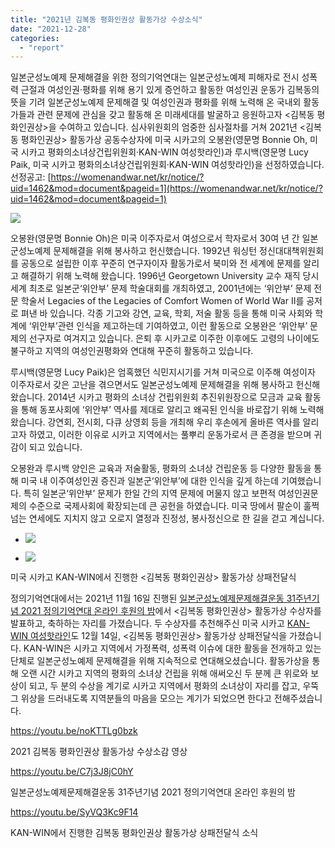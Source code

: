 ```yaml
---
title: "2021년 김복동 평화인권상 활동가상 수상소식"
date: "2021-12-28"
categories: 
  - "report"
---
```


일본군성노예제 문제해결을 위한 정의기억연대는 일본군성노예제 피해자로 전시 성폭력 근절과 여성인권·평화를 위해 용기 있게 증언하고 활동한 여성인권 운동가 김복동의 뜻을 기려 일본군성노예제 문제해결 및 여성인권과 평화를 위해 노력해 온 국내외 활동가들과 관련 문제에 관심을 갖고 활동해 온 미래세대를 발굴하고 응원하고자 <김복동 평화인권상>을 수여하고 있습니다. 심사위원회의 엄중한 심사절차를 거쳐 2021년 <김복동 평화인권상> 활동가상 공동수상자에 미국 시카고의 오봉완(영문명 Bonnie Oh, 미국 시카고 평화의소녀상건립위원회·KAN-WIN 여성핫라인)과 루시백(영문명 Lucy Paik, 미국 시카고 평화의소녀상건립위원회·KAN-WIN 여성핫라인)을 선정하였습니다.  
선정공고: [https://womenandwar.net/kr/notice/?uid=1462&mod=document&pageid=1](https://womenandwar.net/kr/notice/?uid=1462&mod=document&pageid=1)

![](https://r2.womenandwar.net/2021/12/003-1024x1024.png)

오봉완(영문명 Bonnie Oh)은 미국 이주자로서 여성으로서 학자로서 30여 년 간 일본군성노예제 문제해결을 위해 봉사하고 헌신했습니다. 1992년 워싱턴 정신대대책위원회를 공동으로 설립한 이후 꾸준히 연구자이자 활동가로서 북미와 전 세계에 문제를 알리고 해결하기 위해 노력해 왔습니다. 1996년 Georgetown University 교수 재직 당시 세계 최초로 일본군‘위안부’ 문제 학술대회를 개최하였고, 2001년에는 ‘위안부’ 문제 전문 학술서 Legacies of the Legacies of Comfort Women of World War II를 공저로 펴낸 바 있습니다. 각종 기고와 강연, 교육, 학회, 저술 활동 등을 통해 미국 사회와 학계에 ‘위안부’관련 인식을 제고하는데 기여하였고, 이런 활동으로 오봉완은 ‘위안부’ 문제의 선구자로 여겨지고 있습니다. 은퇴 후 시카고로 이주한 이후에도 고령의 나이에도 불구하고 지역의 여성인권평화와 연대해 꾸준히 활동하고 있습니다.

루시백(영문명 Lucy Paik)은 엄혹했던 식민지시기를 거쳐 미국으로 이주해 여성이자 이주자로서 갖은 고난을 겪으면서도 일본군성노예제 문제해결을 위해 봉사하고 헌신해 왔습니다. 2014년 시카고 평화의 소녀상 건립위원회 추진위원장으로 모금과 교육 활동을 통해 동포사회에 ‘위안부’ 역사를 제대로 알리고 왜곡된 인식을 바로잡기 위해 노력해왔습니다. 강연회, 전시회, 다큐 상영회 등을 개최해 우리 후손에게 올바른 역사를 알리고자 하였고, 이러한 이유로 시카고 지역에서는 풀뿌리 운동가로서 큰 존경을 받으며 귀감이 되고 있습니다.

오봉완과 루시백 양인은 교육과 저술활동, 평화의 소녀상 건립운동 등 다양한 활동을 통해 미국 내 이주여성인권 증진과 일본군‘위안부’에 대한 인식을 깊게 하는데 기여했습니다. 특히 일본군‘위안부’ 문제가 한일 간의 지역 문제에 머물지 않고 보편적 여성인권문제의 수준으로 국제사회에 확장되는데 큰 공헌을 하였습니다. 미국 땅에서 팔순이 훌쩍 넘는 연세에도 지치지 않고 오로지 열정과 진정성, 봉사정신으로 한 길을 걷고 계십니다.

- ![](https://r2.womenandwar.net/2021/12/20211214_시카고KAN-WIN-김복동평화인권상-활동가상-상패전달식-3-1024x498.jpg)
    
- ![](https://r2.womenandwar.net/2021/12/20211214_시카고KAN-WIN-김복동평화인권상-활동가상-상패전달식-2-1-1024x498.jpg)
    

미국 시카고 KAN-WIN에서 진행한 <김복동 평화인권상> 활동가상 상패전달식

정의기억연대에서는 2021년 11월 16일 진행된 [일본군성노예제문제해결운동 31주년기념 2021 정의기억연대 온라인 후원의 밤](https://womenandwar.net/kr/notice/?mod=document&uid=1456)에서 <김복동 평화인권상> 활동가상 수상자를 발표하고, 축하하는 자리를 가졌습니다. 두 수상자를 추천해주신 미국 시카고 [KAN-WIN 여성핫라인](http://www.kanwin.org/korean/)도 12월 14일, <김복동 평화인권상> 활동가상 상패전달식을 가졌습니다. KAN-WIN은 시카고 지역에서 가정폭력, 성폭력 이슈에 대한 활동을 전개하고 있는 단체로 일본군성노예제 문제해결을 위해 지속적으로 연대해오셨습니다. 활동가상을 통해 오랜 시간 시카고 지역의 평화의 소녀상 건립을 위해 애써오신 두 분께 큰 위로와 보상이 되고, 두 분의 수상을 계기로 시카고 지역에서 평화의 소녀상이 자리를 잡고, 우뚝 그 위상을 드러내도록 지역분들의 마음을 모으는 계기가 되었으면 한다고 전해주셨습니다.

https://youtu.be/noKTTLg0bzk

2021 김복동 평화인권상 활동가상 수상소감 영상

https://youtu.be/C7j3J8jC0hY

일본군성노예제문제해결운동 31주년기념 2021 정의기억연대 온라인 후원의 밤

https://youtu.be/SyVQ3Kc9F14

KAN-WIN에서 진행한 김복동 평화인권상 활동가상 상패전달식 소식
